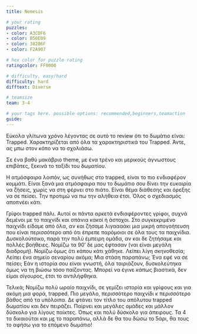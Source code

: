```yaml
---
title: Nemesis

# your rating
puzzles:
- color: A3CDF6
- color: B50E09
- color: 38286F
- color: F2A907

# hex color for puzzle rating
ratingcolor: FF0000

# difficulty, easy/hard
difficulty: hard
difftext: Diverse

# teamsize
team: 3-4

# your tags here. possible options: recommended,beginners,teamaction
guide:
---
```


Εύκολα γλίτωνα χρόνο λέγοντας σε αυτό το review ότι το δωμάτιο είναι: Trapped.
Χαρακτηρίζεται από όλα τα χαρακτηριστικά του Trapped. Άντε, ας μπω στον κόπο να το σχολιάσω.

Σε ένα βαθύ μακάβριο theme, με ένα τρένο και μερικούς άγνωστους επιβάτες, ξεκινά το ταξίδι του δωματίου.

Η ατμόσφαιρα λοιπόν, ως συνήθως στο trapped, είναι το πιο ενδιαφέρον κομμάτι. Είναι ξανά μια ατμόσφαιρα που το δωμάτιο σου δίνει την ευκαιρία να ζήσεις, χωρίς να στη φέρνει στο πιάτο. Είναι θέμα διάθεσης και
όρεξης να σε πείσει. Την προτιμώ να πω την αλήθεια έτσι. Όλος ο σχεδιασμός αποπνέει κάτι.

Γρίφοι trapped πάλι. Αυτοί οι πάντα αρκετά ενδιαφέροντες γρίφοι, συχνά δεμένοι με το παιχνίδι και σπάνια κακοί ή άστοχοι. Στο συγκεκριμένο παιχνίδι είδαμε από όλα, αν και ζήσαμε λιγαααάκι μια μικρή απογοήτευση που είναι περισσότερο από ότι έπρεπε παρόμοιοι σε όλα τους τα παιχνίδια. Δυσκολούτσικο, παρά την πολύ έμπειρη ομάδα, αν και δε ζητήσαμε και πολλές βοήθειες. Νομίζω τα 90’ δε μας έφτασαν (ναι είναι μεγάλη διαδρομή).
Νομίζω όμως ότι κάπου κάτι χάθηκε. Λείπει λίγη σκηνοθεσία; Λείπει ένα σημείο σεναρίου ακόμα; Μια στάση παραπάνω; Ένα εφέ να σε πείσει; Εάν η ιστορία σου είναι γνωστή, όλα ταιριάζουν, δυσκολεύτηκα όμως να τη βιώσω τόσο παίζοντας. Μπορεί να έγινε κάπως βιαστικά, δεν είμαι σίγουρος, έτσι το αντιλήφθηκα.

Τελικά; Νομίζω πολύ ωραίο παιχνίδι, σε γεμίζει ιστορία και γρίφους και για ακόμη μια φορά, trapped. Πιο μεγάλο, περισσότερο παιχνίδι κ περισσότερο βάθος από τα υπόλοιπα. Δε φτάνει τον τίτλο του απόλυτου trapped δωματίου και δεν πειράζει. Παίρνει και μεγάλες ομάδες και μάλλον δύσκολο για λίγους παίκτες. Όπως και πολύ δύσκολο για άπειρους.
Τα 4 τα δικαιούται και μ<a href="http://img13.deviantart.net/ff81/i/2012/293/a/0/seven_sins_by_robinf-d5idpdv.png">ε</a> το παραπάνω, αλλά δε θα του δώσω το 5άρι, θα τους το αφήσω για το επόμενο δωμάτιο!
